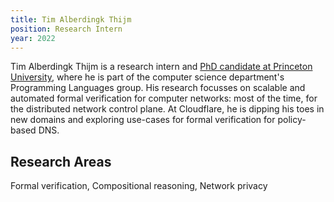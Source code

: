 ```yaml
---
title: Tim Alberdingk Thijm
position: Research Intern
year: 2022
---
```


Tim Alberdingk Thijm is a research intern and [PhD candidate at Princeton University](https://www.cs.princeton.edu/~tthijm), where he is part of the computer science department's Programming Languages group. His research focusses on scalable and automated formal verification for computer networks: most of the time, for the distributed network control plane.
At Cloudflare, he is dipping his toes in new domains and exploring use-cases for formal verification for policy-based DNS.

## Research Areas
Formal verification, Compositional reasoning, Network privacy
